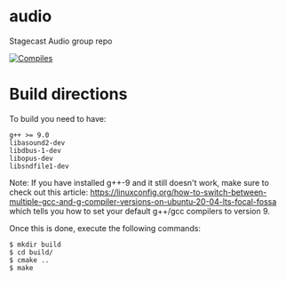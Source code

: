 # audio
Stagecast Audio group repo

[![Compiles](https://github.com/stanford-stagecast/audio/workflows/Compile/badge.svg?event=push)](https://github.com/stanford-stagecast/audio/actions)

# Build directions

To build you need to have:
```
g++ >= 9.0
libasound2-dev
libdbus-1-dev
libopus-dev
libsndfile1-dev
```
Note: If you have installed g++-9 and it still doesn't work,
make sure to check out this article: https://linuxconfig.org/how-to-switch-between-multiple-gcc-and-g-compiler-versions-on-ubuntu-20-04-lts-focal-fossa
which tells you how to set your default g++/gcc compilers to version 9.

Once this is done, execute the following commands:
```
$ mkdir build
$ cd build/
$ cmake ..
$ make
```
